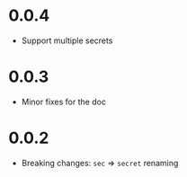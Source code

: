 # 0.0.4

* Support multiple secrets

# 0.0.3

* Minor fixes for the doc

# 0.0.2

* Breaking changes: `sec` => `secret` renaming

